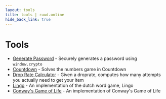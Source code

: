 ```yaml
---
layout: tools
title: tools | ruud.online
hide_back_link: true
---
```


# Tools

* [Generate Password](/tools/password) - Securely generates a password using `window.crypto`
* [Countdown](/tools/countdown) - Solves the numbers game in Countdown
* [Drop Rate Calculator](/tools/droprates) - Given a droprate, computes how many attempts you actually need to get your item
* [Lingo](/tools/lingo) - An implementation of the dutch word game, Lingo
* [Conway's Game of Life](/tools/conway) - An implementation of Conway's Game of Life
